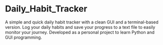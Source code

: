 # Daily_Habit_Tracker
A simple and quick daily habit tracker with a clean GUI and a terminal-based version. Log your daily habits and save your progress to a text file to easily monitor your journey. Developed as a personal project to learn Python and GUI programming.
